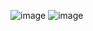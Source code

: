 ![image](https://github.com/user-attachments/assets/dfdd63b2-319d-462c-a407-2dae0bf239ff)
![image](https://github.com/user-attachments/assets/545279c9-5be4-42f1-bada-be215c5769f8)
